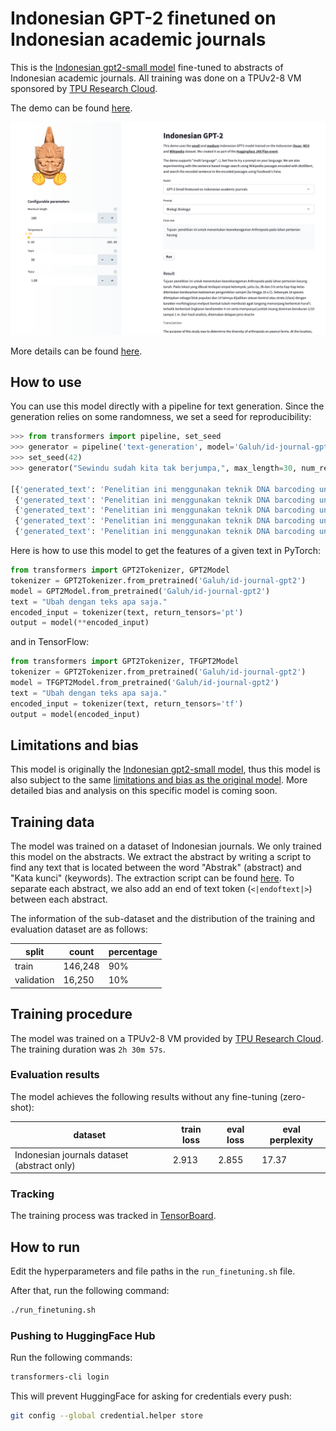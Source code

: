 # Indonesian GPT-2 finetuned on Indonesian academic journals
This is the [Indonesian gpt2-small model](https://huggingface.co/flax-community/gpt2-small-indonesian) fine-tuned to abstracts of Indonesian academic journals. All training was done on a TPUv2-8 VM sponsored by [TPU Research Cloud](https://sites.research.google/trc/).

The demo can be found [here](https://huggingface.co/spaces/flax-community/gpt2-indonesian).

![Screenshot demo](demo.png)

More details can be found [here](https://huggingface.co/Galuh/id-journal-gpt2).

## How to use
You can use this model directly with a pipeline for text generation. Since the generation relies on some randomness, 
we set a seed for reproducibility:
```python
>>> from transformers import pipeline, set_seed
>>> generator = pipeline('text-generation', model='Galuh/id-journal-gpt2')
>>> set_seed(42)
>>> generator("Sewindu sudah kita tak berjumpa,", max_length=30, num_return_sequences=5)

[{'generated_text': 'Penelitian ini menggunakan teknik DNA barcoding untuk mendeteksi perubahan genetik bakteri pada udang windu. Empat tahap telah dilakukan, meliputi preparasi media untuk larva,'},
 {'generated_text': 'Penelitian ini menggunakan teknik DNA barcoding untuk identifikasi gen pengasil flavonoid.  Data yang diperoleh dari hasil PCR diidentifikasi dengan teknik sekuensing'},
 {'generated_text': 'Penelitian ini menggunakan teknik DNA barcoding untuk mengekstraksi fragmen DNA dari sampel kulit buaya dan tulang anjing, di mana proses ini melibatkan karakterisasi enzim yang'},
 {'generated_text': 'Penelitian ini menggunakan teknik DNA barcoding untuk melakukan transformasi. Tahapan transformasi meliputi seleksi sel dengan urutan (2, 8, 16,..., 18) dan'},
 {'generated_text': 'Penelitian ini menggunakan teknik DNA barcoding untuk amplifikasi genom DNA dengan menggunakan primer TG8226 dan TG806. Metode pol'}]
```

Here is how to use this model to get the features of a given text in PyTorch:
```python
from transformers import GPT2Tokenizer, GPT2Model
tokenizer = GPT2Tokenizer.from_pretrained('Galuh/id-journal-gpt2')
model = GPT2Model.from_pretrained('Galuh/id-journal-gpt2')
text = "Ubah dengan teks apa saja."
encoded_input = tokenizer(text, return_tensors='pt')
output = model(**encoded_input)
```

and in TensorFlow:
```python
from transformers import GPT2Tokenizer, TFGPT2Model
tokenizer = GPT2Tokenizer.from_pretrained('Galuh/id-journal-gpt2')
model = TFGPT2Model.from_pretrained('Galuh/id-journal-gpt2')
text = "Ubah dengan teks apa saja."
encoded_input = tokenizer(text, return_tensors='tf')
output = model(encoded_input)
```

## Limitations and bias  
This model is originally the [Indonesian gpt2-small model](https://huggingface.co/flax-community/gpt2-small-indonesian), thus this model is also subject to the same [limitations and bias as the original model](https://huggingface.co/flax-community/gpt2-small-indonesian#limitations-and-bias). More detailed bias and analysis on this specific model is coming soon.

## Training data
The model was trained on a dataset of Indonesian journals. We only trained this model on the abstracts. We extract the abstract by writing a script to find any text that is located between the word "Abstrak" (abstract) and "Kata kunci" (keywords). The extraction script can be found [here](https://github.com/galuhsahid/id-journal-gpt2/). To separate each abstract, we also add an end of text token (`<|endoftext|>`) between each abstract.

The information of the sub-dataset and the distribution of the training and evaluation dataset are as follows:

| split | count | percentage |
| ---------- | ---------- | -------------- |
| train    | 146,248      | 90%         |
| validation    | 16,250      | 10%         |

## Training procedure 
The model was trained on a TPUv2-8 VM provided by [TPU Research Cloud](https://sites.research.google/trc/). The training duration was `2h 30m 57s`.

### Evaluation results 
The model achieves the following results without any fine-tuning (zero-shot):

| dataset | train loss | eval loss | eval perplexity |
| ---------- | ---------- | -------------- | ---------- |
| Indonesian journals dataset (abstract only)    | 2.913      | 2.855         | 17.37   |

### Tracking
The training process was tracked in [TensorBoard](https://huggingface.co/Galuh/id-journal-gpt2/tensorboard).

## How to run
Edit the hyperparameters and file paths in the `run_finetuning.sh` file.

After that, run the following command:

```bash
./run_finetuning.sh
```

### Pushing to HuggingFace Hub
Run the following commands:

```bash
transformers-cli login
```

This will prevent HuggingFace for asking for credentials every push:

```bash
git config --global credential.helper store
```
